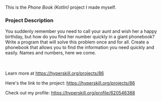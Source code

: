 This is the *Phone Book (Kotlin)* project I made myself.

### Project Description
<p>You suddenly remember you need to call your aunt and wish her a happy birthday, but how do you find her number quickly in a giant phonebook? Write a program that will solve this problem once and for all. Create a phonebook that allows you to find the information you need quickly and easily. Names and numbers, here we come.</p><br/><br/>Learn more at <a href="https://hyperskill.org/projects/86?utm_source=ide&utm_medium=ide&utm_campaign=ide&utm_content=project-card">https://hyperskill.org/projects/86</a>

Here's the link to the project: https://hyperskill.org/projects/86

Check out my profile: https://hyperskill.org/profile/620546388

